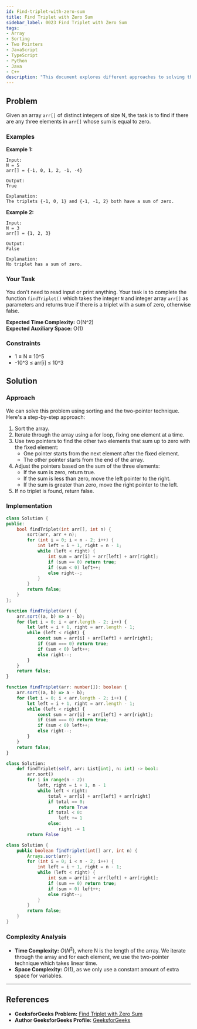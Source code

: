 ```yaml
---
id: Find-triplet-with-zero-sum
title: Find Triplet with Zero Sum
sidebar_label: 0023 Find Triplet with Zero Sum
tags:
- Array
- Sorting
- Two Pointers
- JavaScript
- TypeScript
- Python
- Java
- C++
description: "This document explores different approaches to solving the problem of finding a triplet in an array that sums up to zero, including solutions in JavaScript, TypeScript, Python, Java, and C++."
---
```


## Problem

Given an array `arr[]` of distinct integers of size N, the task is to find if there are any three elements in `arr[]` whose sum is equal to zero.

### Examples

**Example 1:**

```
Input:
N = 5
arr[] = {-1, 0, 1, 2, -1, -4}

Output:
True

Explanation:
The triplets {-1, 0, 1} and {-1, -1, 2} both have a sum of zero.
```

**Example 2:**

```
Input:
N = 3
arr[] = {1, 2, 3}

Output:
False

Explanation:
No triplet has a sum of zero.
```

### Your Task
You don't need to read input or print anything. Your task is to complete the function `findTriplet()` which takes the integer `N` and integer array `arr[]` as parameters and returns true if there is a triplet with a sum of zero, otherwise false.

**Expected Time Complexity:** O(N^2)  
**Expected Auxiliary Space:** O(1)

### Constraints
- 1 ≤ N ≤ 10^5  
- -10^3 ≤ arr[i] ≤ 10^3

## Solution

### Approach

We can solve this problem using sorting and the two-pointer technique. Here's a step-by-step approach:

1. Sort the array.
2. Iterate through the array using a for loop, fixing one element at a time.
3. Use two pointers to find the other two elements that sum up to zero with the fixed element:
   - One pointer starts from the next element after the fixed element.
   - The other pointer starts from the end of the array.
4. Adjust the pointers based on the sum of the three elements:
   - If the sum is zero, return true.
   - If the sum is less than zero, move the left pointer to the right.
   - If the sum is greater than zero, move the right pointer to the left.
5. If no triplet is found, return false.

### Implementation

<Tabs>
  <TabItem value="cpp" label="C++">

```cpp
class Solution {
public:
    bool findTriplet(int arr[], int n) {
        sort(arr, arr + n);
        for (int i = 0; i < n - 2; i++) {
            int left = i + 1, right = n - 1;
            while (left < right) {
                int sum = arr[i] + arr[left] + arr[right];
                if (sum == 0) return true;
                if (sum < 0) left++;
                else right--;
            }
        }
        return false;
    }
};
```

  </TabItem>
  <TabItem value="javascript" label="JavaScript">

```javascript
function findTriplet(arr) {
    arr.sort((a, b) => a - b);
    for (let i = 0; i < arr.length - 2; i++) {
        let left = i + 1, right = arr.length - 1;
        while (left < right) {
            const sum = arr[i] + arr[left] + arr[right];
            if (sum === 0) return true;
            if (sum < 0) left++;
            else right--;
        }
    }
    return false;
}
```

  </TabItem>
  <TabItem value="typescript" label="TypeScript">

```typescript
function findTriplet(arr: number[]): boolean {
    arr.sort((a, b) => a - b);
    for (let i = 0; i < arr.length - 2; i++) {
        let left = i + 1, right = arr.length - 1;
        while (left < right) {
            const sum = arr[i] + arr[left] + arr[right];
            if (sum === 0) return true;
            if (sum < 0) left++;
            else right--;
        }
    }
    return false;
}
```

  </TabItem>
  <TabItem value="python" label="Python">

```python
class Solution:
    def findTriplet(self, arr: List[int], n: int) -> bool:
        arr.sort()
        for i in range(n - 2):
            left, right = i + 1, n - 1
            while left < right:
                total = arr[i] + arr[left] + arr[right]
                if total == 0:
                    return True
                if total < 0:
                    left += 1
                else:
                    right -= 1
        return False
```

  </TabItem>
  <TabItem value="java" label="Java">

```java
class Solution {
    public boolean findTriplet(int[] arr, int n) {
        Arrays.sort(arr);
        for (int i = 0; i < n - 2; i++) {
            int left = i + 1, right = n - 1;
            while (left < right) {
                int sum = arr[i] + arr[left] + arr[right];
                if (sum == 0) return true;
                if (sum < 0) left++;
                else right--;
            }
        }
        return false;
    }
}
```

  </TabItem>
</Tabs>

### Complexity Analysis

- **Time Complexity:** $O(N^2)$, where N is the length of the array. We iterate through the array and for each element, we use the two-pointer technique which takes linear time.
- **Space Complexity:** $O(1)$, as we only use a constant amount of extra space for variables.

---

## References

- **GeeksforGeeks Problem:** [Find Triplet with Zero Sum](https://www.geeksforgeeks.org/find-triplet-sum-zero/)
- **Author GeeksforGeeks Profile:** [GeeksforGeeks](https://www.geeksforgeeks.org/user/GeeksforGeeks/)
